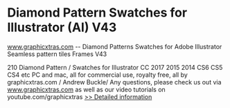 # Diamond Pattern Swatches for Illustrator (AI) V43
www.graphicxtras.com -- Diamond Patterns Swatches for Adobe Illustrator Seamless pattern tiles Frames V43

210 Diamond Pattern / Swatches for Illustrator CC 2017 2015 2014 CS6 CS5 CS4 etc PC and mac, all for commercial use, royalty free, all by graphicxtras.com / Andrew Buckle/ Any questions, please check us out via www.graphicxtras.com as well as our video tutorials on youtube.com/graphicxtras
[>> Detailed information](https://secure.shareit.com/shareit/product.html?productid=300529761&affiliateid=200057808)
